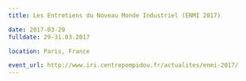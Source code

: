```yaml
---
title: Les Entretiens du Noveau Monde Industriel (ENMI 2017)

date: 2017-03-29
fulldate: 29-31.03.2017

location: Paris, France

event_url: http://www.iri.centrepompidou.fr/actualites/enmi-2017/
---
```

